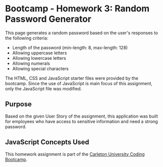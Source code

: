 # Bootcamp - Homework 3: Random Password Generator
This page generates a random password based on the user's responses to the following criteria: 
- Length of the password (min-length: 8, max-length: 128)
- Allowing uppercase letters
- Allowing lowercase letters
- Allowing numerals
- Allowing special characters

The HTML, CSS and JavaScript starter files were provided by the bootcamp. Since the use of JavaScript is main focus of this assignment, only the JavaScript file was modified.

## Purpose
Based on the given User Story of the assignment, this application was built for employees who have access to sensitive information and need a strong password. 

## JavaScript Concepts Used


This homework assignment is part of the [Carleton University Coding Bootcamp](https://bootcamp.carleton.ca/).








